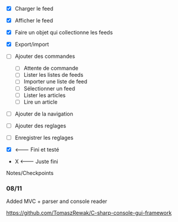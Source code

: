 * [x] Charger le feed 
* [x] Afficher le feed 
* [x] Faire un objet qui collectionne les feeds 
* [x] Export/import 
* [ ] Ajouter des commandes
	* [ ] Attente de commande
	* [ ] Lister les listes de feeds
	* [ ] Importer une liste de feed
	* [ ] Sélectionner un feed
	* [ ] Lister les articles
	* [ ] Lire un article
* [ ] Ajouter de la navigation
* [ ] Ajouter des reglages
* [ ] Enregistrer les reglages


* [x] <--- Fini et testé
* X <--- Juste fini

Notes/Checkpoints

### 08/11
Added MVC + parser and console reader

https://github.com/TomaszRewak/C-sharp-console-gui-framework